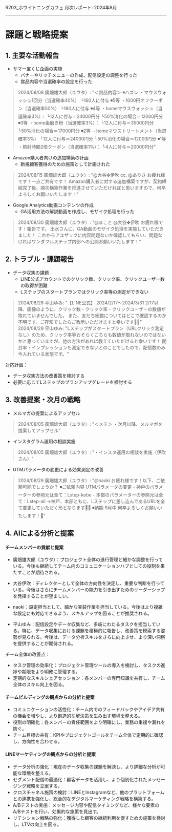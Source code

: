 R203_ホワイトニングカフェ 月次レポート: 2024年8月

---

# 課題と戦略提案

## 1. 主要な活動報告

- サマー宝くじ企画の実施
  - バナーやリッチメニューの作成、配信設定の調整を行った
  - 賞品内容や当選確率の設定を行った

> 2024/08/08 廣畑雄大郎（ユウタ）: "＜賞品内容＞ ◾️ハズレ ・マウスウォッシュ1回分（当選確率40%） └160人に付与 ◾️5等 ・1000円オフクーポン（当選確率50%） └180人に付与 ◾️4等 ・homeマウスウォッシュ（当選確率3%）： └12人に付与＝24000円分 └50%消化の場合＝12000円分 ◾️3等 ・home歯磨き粉（当選確率3%）： └12人に付与＝35000円分 └50%消化の場合＝17000円分 ◾️2等 ・homeマウストリートメント（当選確率3%） └12人に付与＝24000円分 └50%消化の場合＝12000円分 ◾️1等 ・照射時間2倍クーポン（当選確率1%）： └4人に付与＝20000円分"

- Amazon購入者向けの追加構築の計画
  - 新規顧客獲得のための施策として計画された

> 2024/08/15 廣畑雄大郎（ユウタ）: "@大谷✤伊吹 cc. @ありさ お疲れ様です！一点ご共有です！ Amazon購入者に対する追加構築ですが、契約締結完了後、順次構築作業を推進させていただければと思いますので、何卒よろしくお願いいたします！"

- Google Analytics動画コンテンツの作成
  - GA活用方法の解説動画を作成し、モザイク処理を行った

> 2024/08/30 廣畑雄大郎（ユウタ）: "@まこと @大谷✤伊吹 お疲れ様です！報告です。 出水さんに、GA動画のモザイク処理を実施していただきました！ これからアユザックに内容問題ないか確認してもらい、問題なければワンダフルステップ内部への公開お願いいたします！"

## 2. トラブル・課題報告

- データ収集の課題
  - LINE公式アカウントでのクリック数、クリック率、クリックユーザー数の取得が困難
  - Lステップのスタートプランではクリック率等の測定ができない

> 2024/08/28 平山ゆみ: "【LINE公式】 2024/2/17〜2024/3/31 2/17以降、画像のように、クリック数・クリック率・クリックユーザーの数値が取れていませんでした。 また、友だち総数についてはどこで確認するのか不明です。ご存知でしたらご教示いただけますと幸いです🙇‍♀️"
> 2024/08/29 平山ゆみ: "Lステップがスタートプラン（URLクリック測定なし）のため、クリック率等おそらくこちらも数値が取れないのではないかと思っていますが、他の方法があれば教えていただけると幸いです！ 開封率・インプレッションも測定できないとのことでしたので、配信数のみ今入れている状態です。"

対応計画：

- データ収集方法の改善策を検討する
- 必要に応じてLステップのプランアップグレードを検討する

## 3. 改善提案・次月の戦略

- メルマガの提案によるアップセル

> 2024/08/05 廣畑雄大郎（ユウタ）: "＜メモ＞ ・次月以降、メルマガを提案してアップセル"

- インスタグラム運用の相談実施

> 2024/08/05 廣畑雄大郎（ユウタ）: "・インスタ運用の相談を実施（伊吹さん）"

- UTMパラメータの変更による効果測定の改善

> 2024/08/29 廣畑雄大郎（ユウタ）: "@naoki お疲れ様です！以下、ご依頼可能でしょうか？ ◾️ご依頼内容 UTMパラメータの変更 - 神戸のパラメーターの参照元は全て：Lstep-kobe - 本部のパラメーターの参照元は全て：Lstep-all →神戸、本部ともに、Lステップに差し込んであるURLを全て変更していただく形となります🙇‍♂️ ◾️納期 9月中 何卒よろしくお願いいたします！🙏"

## 4. AIによる分析と提案

#### チームメンバーの貢献と提案

- 廣畑雄大郎（ユウタ）：プロジェクト全体の進行管理と細かな調整を行っている。今後も継続してチーム内のコミュニケーションハブとしての役割を果たすことが期待される。

- 大谷伊吹：ディレクターとして全体の方向性を決定し、重要な判断を行っている。今後はさらにチームメンバーの能力を引き出すためのリーダーシップを発揮することが望ましい。

- naoki：設定担当として、細かな実装作業を担当している。今後はより複雑な設定にも対応できるよう、スキルアップを図ることが推奨される。

- 平山ゆみ：配信設定やデータ収集など、多岐にわたるタスクを担当している。特に、データ収集における課題を積極的に報告し、改善策を模索する姿勢が見られる。今後は、データ分析スキルをさらに向上させ、より深い洞察を提供することが期待される。

チーム全体の改善点：

- タスク管理の効率化：プロジェクト管理ツールの導入を検討し、タスクの進捗や期限をより明確に管理する。
- 定期的なスキルシェアセッション：各メンバーの専門知識を共有し、チーム全体のスキル向上を図る。

#### チームビルディングの観点からの分析と提案

- コミュニケーションの活性化：チーム内でのフィードバックやアイデア共有の機会を増やし、より創造的な解決策を生み出す環境を整える。
- 役割の明確化：各メンバーの責任範囲をより明確にし、業務の重複や漏れを防ぐ。
- チーム目標の共有：KPIやプロジェクトゴールをチーム全体で定期的に確認し、方向性を合わせる。

#### LINEマーケティングの観点からの分析と提案

- データ分析の強化：現在のデータ収集の課題を解決し、より詳細な分析が可能な環境を整える。
- セグメント配信の最適化：顧客データを活用し、より個別化されたメッセージング戦略を立案する。
- クロスチャネル施策の検討：LINEとInstagramなど、他のプラットフォームとの連携を強化し、総合的なデジタルマーケティング戦略を構築する。
- A/Bテストの実施：メッセージ内容や配信タイミングなど、様々な要素のA/Bテストを行い、効果的な施策を見出す。
- リテンション戦略の強化：獲得した顧客の継続利用を促すための施策を検討し、LTVの向上を図る。